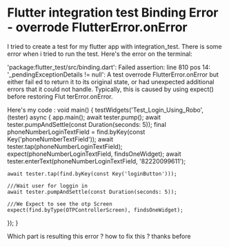 
# Flutter integration test Binding Error - overrode FlutterError.onError

I tried to create a test for my flutter app with integration_test. There is some error when i tried to run the test. Here's the error on the terminal:

'package:flutter_test/src/binding.dart': Failed assertion: line 810 pos 14: '_pendingExceptionDetails != null': A test overrode FlutterError.onError but either fail
ed to return it to its original state, or had unexpected additional errors that it could not handle. Typically, this is caused by using expect() before restoring Flut
terError.onError.

Here's my code :
void main() {
  testWidgets('Test_Login_Using_Robo', (tester) async {
    app.main();
    await tester.pump();
    await tester.pumpAndSettle(const Duration(seconds: 5));
    final phoneNumberLoginTextField = find.byKey(const Key('phoneNumberTextField'));
    await tester.tap(phoneNumberLoginTextField);
    expect(phoneNumberLoginTextField, findsOneWidget);
    await tester.enterText(phoneNumberLoginTextField, '82220099611');

    await tester.tap(find.byKey(const Key('loginButton')));

    ///Wait user for loggin in
    await tester.pumpAndSettle(const Duration(seconds: 5));

    ///We Expect to see the otp Screen
    expect(find.byType(OTPControllerScreen), findsOneWidget);
  });
}

Which part is resulting this error ? how to fix this ? thanks before

        